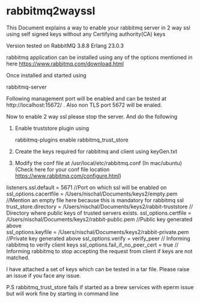 # rabbitmq2wayssl
This Document explains a way to enable your rabbitmq server in 2 way ssl using self signed keys without any Certifying authority(CA) keys 

Version tested on 
RabbitMQ 3.8.8
Erlang 23.0.3

rabbitmq application can be installed using any of the options mentioned in here 
https://www.rabbitmq.com/download.html

Once installed and started using 

rabbitmq-server 

Following management port will be enabled and can be tested at http://localhost:15672/ . Also non TLS port 5672 will be enaled. 


Now to enable 2 way ssl please stop the server. And do the following 
1. Enable truststore plugin using 

   rabbitmq-plugins enable  rabbitmq_trust_store
   
2. Create the keys required for rabbitmq and client using keyGen.txt 

3. Modify the conf file at /usr/local/etc/rabbitmq.conf  (In mac/ubuntu)(Check here for your conf file location https://www.rabbitmq.com/configure.html)

listeners.ssl.default = 5671 //Port on which ssl will be enabled on 
ssl_options.cacertfile = /Users/nischal/Documents/keys2/empty.pem   //Mention an empty file here because this is mandatory for rabbitmq ssl 
trust_store.directory        = /Users/nischal/Documents/keys2/rabbit-truststore // Directory where public keys of trusted servers exists.
ssl_options.certfile   = /Users/nischal/Documents/keys2/rabbit-public.pem //Public key generated above  
ssl_options.keyfile    = /Users/nischal/Documents/keys2/rabbit-private.pem  //Private key generated above 
ssl_options.verify     = verify_peer  // Informing rabbitmq to verify client keys
ssl_options.fail_if_no_peer_cert = true // Informing rabbitmq to stop accepting the request from client if keys are not matched.


I have attached a set of keys which can be tested in a tar file. Please raise an issue if you face any issue.


P.S rabbitmq_trust_store fails if started as a brew services with eperm issue but will work fine by starting in command line 
